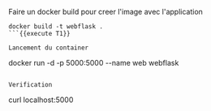 
Faire un docker build pour creer l'image avec l'application 

```
docker build -t webflask . 
```{{execute T1}}

Lancement du container 

```
docker run -d -p 5000:5000 --name web  webflask 
```{{execute T1}}

Verification  

```
curl localhost:5000 
```{{execute T1}}